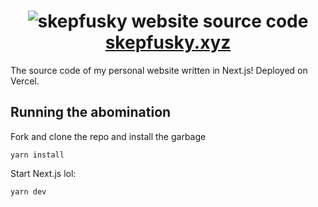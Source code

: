 <h1 align="center">
  <img alt="skepfusky website source code" src="https://user-images.githubusercontent.com/94678583/185732205-d1e64414-7fe8-4bb0-97e1-4f1570b7a9b7.png">
  <br>
  <a href="https://skepfusky.xyz">skepfusky.xyz</a>
</h1>

The source code of my personal website written in Next.js! Deployed on Vercel.

## Running the abomination

Fork and clone the repo and install the garbage

```console
yarn install
```

Start Next.js lol:

```console
yarn dev
```
